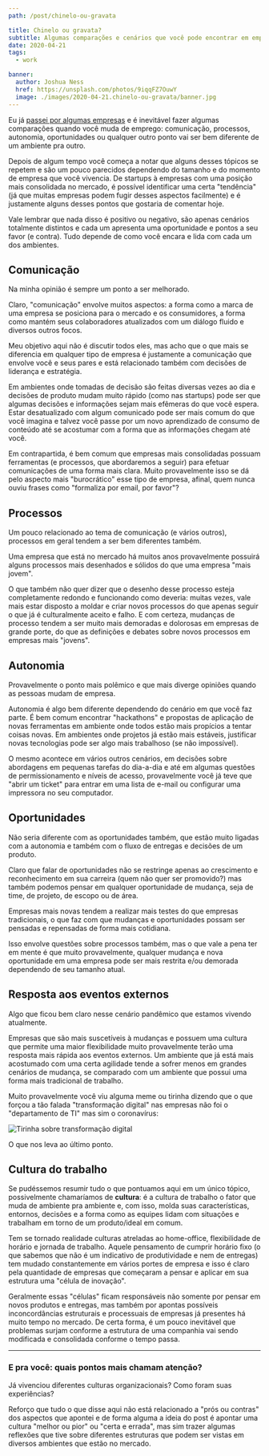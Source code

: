 ```yaml
---
path: /post/chinelo-ou-gravata

title: Chinelo ou gravata?
subtitle: Algumas comparações e cenários que você pode encontrar em empresas de diferentes portes, de multinacionais à startups
date: 2020-04-21
tags:
  - work

banner:
  author: Joshua Ness
  href: https://unsplash.com/photos/9iqqFZ7OuwY
  image: ./images/2020-04-21.chinelo-ou-gravata/banner.jpg
---
```


Eu já [passei por algumas empresas](https://www.linkedin.com/in/gabrieluizramos/) e é inevitável fazer algumas comparações quando você muda de emprego: comunicação, processos, autonomia, oportunidades ou qualquer outro ponto vai ser bem diferente de um ambiente pra outro.

Depois de algum tempo você começa a notar que alguns desses tópicos se repetem e são um pouco parecidos dependendo do tamanho e do momento de empresa que você vivencia. De startups à empresas com uma posição mais consolidada no mercado, é possível identificar uma certa "tendência" (já que muitas empresas podem fugir desses aspectos facilmente) e é justamente alguns desses pontos que gostaria de comentar hoje.

Vale lembrar que nada disso é positivo ou negativo, são apenas cenários totalmente distintos e cada um apresenta uma oportunidade e pontos a seu favor (e contra). Tudo depende de como você encara e lida com cada um dos ambientes.

## Comunicação
Na minha opinião é sempre um ponto a ser melhorado.

Claro, "comunicação" envolve muitos aspectos: a forma como a marca de uma empresa se posiciona para o mercado e os consumidores, a forma como mantém seus colaboradores atualizados com um diálogo fluido e diversos outros focos.

Meu objetivo aqui não é discutir todos eles, mas acho que o que mais se diferencia em qualquer tipo de empresa é justamente a comunicação que envolve você e seus pares e está relacionado também com decisões de liderança e estratégia.

Em ambientes onde tomadas de decisão são feitas diversas vezes ao dia e decisões de produto mudam muito rápido (como nas startups) pode ser que algumas decisões e informações sejam mais efêmeras do que você espera. Estar desatualizado com algum comunicado pode ser mais comum do que você imagina e talvez você passe por um novo aprendizado de consumo de conteúdo até se acostumar com a forma que as informações chegam até você.

Em contrapartida, é bem comum que empresas mais consolidadas possuam ferramentas (e processos, que abordaremos a seguir) para efetuar comunicações de uma forma mais clara. Muito provavelmente isso se dá pelo aspecto mais "burocrático" esse tipo de empresa, afinal, quem nunca ouviu frases como "formaliza por email, por favor"?

## Processos
Um pouco relacionado ao tema de comunicação (e vários outros), processos em geral tendem a ser bem diferentes também.

Uma empresa que está no mercado há muitos anos provavelmente possuirá alguns processos mais desenhados e sólidos do que uma empresa "mais jovem".

O que também não quer dizer que o desenho desse processo esteja completamente redondo e funcionando como deveria: muitas vezes, vale mais estar disposto a moldar e criar novos processos do que apenas seguir o que já é culturalmente aceito e falho. E com certeza, mudanças de processo tendem a ser muito mais demoradas e dolorosas em empresas de grande porte, do que as definições e debates sobre novos processos em empresas mais "jovens".

## Autonomia
Provavelmente o ponto mais polêmico e que mais diverge opiniões quando as pessoas mudam de empresa.

Autonomia é algo bem diferente dependendo do cenário em que você faz parte. É bem comum encontrar "hackathons" e propostas de aplicação de novas ferramentas em ambiente onde todos estão mais propícios a tentar coisas novas. Em ambientes onde projetos já estão mais estáveis, justificar novas tecnologias pode ser algo mais trabalhoso (se não impossível).

O mesmo acontece em vários outros cenários, em decisões sobre abordagens em pequenas tarefas do dia-a-dia e até em algumas questões de permissionamento e níveis de acesso, provavelmente você já teve que "abrir um ticket" para entrar em uma lista de e-mail ou configurar uma impressora no seu computador.

## Oportunidades
Não seria diferente com as oportunidades também, que estão muito ligadas com a autonomia e também com o fluxo de entregas e decisões de um produto.

Claro que falar de oportunidades não se restringe apenas ao crescimento e reconhecimento em sua carreira (quem não quer ser promovido?) mas também podemos pensar em qualquer oportunidade de mudança, seja de time, de projeto, de escopo ou de área.

Empresas mais novas tendem a realizar mais testes do que empresas tradicionais, o que faz com que mudanças e oportunidades possam ser pensadas e repensadas de forma mais cotidiana.

Isso envolve questões sobre processos também, mas o que vale a pena ter em mente é que muito provavelmente, qualquer mudança e nova oportunidade em uma empresa pode ser mais restrita e/ou demorada dependendo de seu tamanho atual.

## Resposta aos eventos externos
Algo que ficou bem claro nesse cenário pandêmico que estamos vivendo atualmente.

Empresas que são mais suscetíveis à mudanças e possuem uma cultura que permite uma maior flexibilidade muito provavelmente terão uma resposta mais rápida aos eventos externos. Um ambiente que já está mais acostumado com uma certa agilidade tende a sofrer menos em grandes cenários de mudança, se comparado com um ambiente que possui uma forma mais tradicional de trabalho.

Muito provavelmente você viu alguma meme ou tirinha dizendo que o que forçou a tão falada "transformação digital" nas empresas não foi o "departamento de TI" mas sim o coronavírus:

![Tirinha sobre transformação digital](/images/2020-04-21.chinelo-ou-gravata/transformacao-digital.png)

O que nos leva ao último ponto.

## Cultura do trabalho
Se pudéssemos resumir tudo o que pontuamos aqui em um único tópico, possivelmente chamaríamos de **cultura**: é a cultura de trabalho o fator que muda de ambiente pra ambiente e, com isso, molda suas características, entornos, decisões e a forma como as equipes lidam com situações e trabalham em torno de um produto/ideal em comum.

Tem se tornado realidade culturas atreladas ao home-office, flexibilidade de horário e jornada de trabalho. Aquele pensamento de cumprir horário fixo (o que sabemos que não é um indicativo de produtividade e nem de entregas) tem mudado constantemente em vários portes de empresa e isso é claro pela quantidade de empresas que começaram a pensar e aplicar em sua estrutura uma "célula de inovação".

Geralmente essas "células" ficam responsáveis não somente por pensar em novos produtos e entregas, mas também por apontas possíveis inconcordâncias estruturais e processuais de empresas já presentes há muito tempo no mercado. De certa forma, é um pouco inevitável que problemas surjam conforme a estrutura de uma companhia vai sendo modificada e consolidada conforme o tempo passa.

---

### E pra você: quais pontos mais chamam atenção?

Já vivenciou diferentes culturas organizacionais? Como foram suas experiências?

Reforço que tudo o que disse aqui não está relacionado a "prós ou contras" dos aspectos que apontei e de forma alguma a ideia do post é apontar uma cultura "melhor ou pior" ou "certa e errada", mas sim trazer algumas reflexões que tive sobre diferentes estruturas que podem ser vistas em diversos ambientes que estão no mercado.
